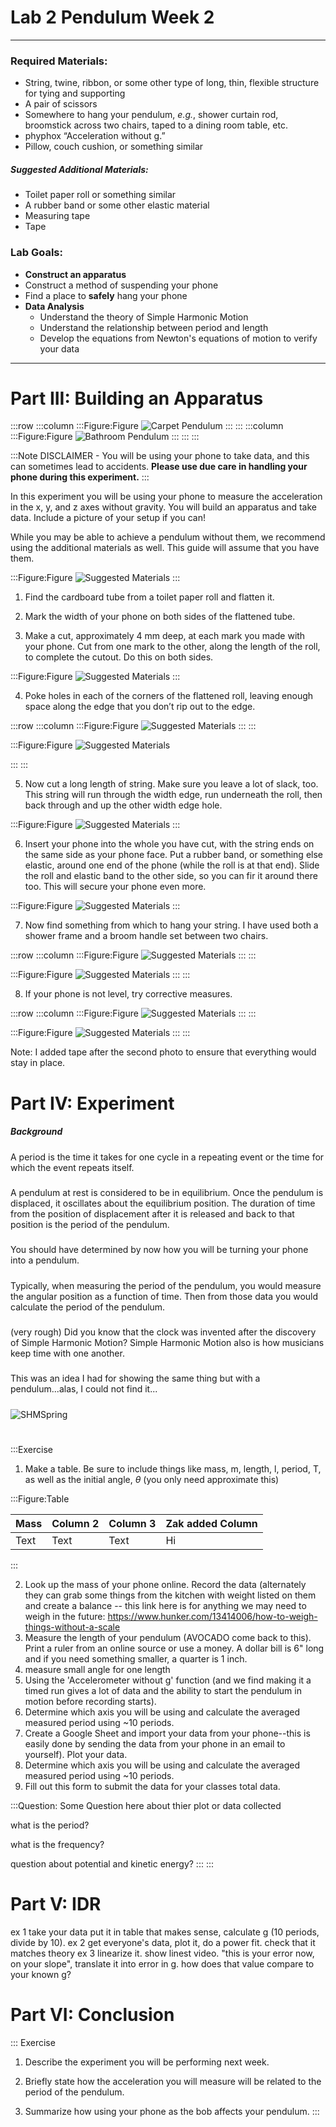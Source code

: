 # Lab 2 Pendulum Week 2
---

### Required Materials:

- String, twine, ribbon, or some other type of long, thin, flexible structure for tying and supporting
- A pair of scissors
- Somewhere to hang your pendulum, *e.g.*, shower curtain rod, broomstick across two chairs, taped to a dining room table, etc.
- phyphox &ldquo;Acceleration without g.&rdquo;
- Pillow, couch cushion, or something similar

##### Suggested Additional Materials:
- Toilet paper roll or something similar
- A rubber band or some other elastic material
- Measuring tape
- Tape

### Lab Goals:

- **Construct an apparatus** 
- Construct a method of suspending your phone
- Find a place to **safely** hang your phone
- **Data Analysis**
	- Understand the theory of Simple Harmonic Motion
	- Understand the relationship between period and length
	- Develop the equations from Newton's equations of motion to verify your data

---

# Part III: Building an Apparatus



:::row
:::column
:::Figure:Figure
![Carpet Pendulum](imgs/CarpetPendulum.gif)
:::
:::
:::column
:::Figure:Figure
![Bathroom Pendulum](imgs/BathroomPendulum.gif)
:::
:::
:::

:::Note
DISCLAIMER - You will be using your phone to take data, and this can sometimes lead to accidents. **Please use due care in handling your phone during this experiment.**
:::



<!---[INSERT ANIMATED GIF HERE]--->


In this experiment you will be using your phone to measure the acceleration in the x, y, and z axes without gravity. You will build an apparatus and take data. Include a picture of your setup if you can!

While you may be able to achieve a pendulum without them, we recommend using the additional materials as well. This guide will assume that you have them.

:::Figure:Figure
![Suggested Materials](imgs/IMG_0713.jpg)
:::


1. Find the cardboard tube from a toilet paper roll and flatten it.  
<!---:::Figure:Figure![Suggested Materials](imgs/IMG_0710.jpg):::--->

2. Mark the width of your phone on both sides of the flattened tube.
<!---:::Figure:Figure![Suggested Materials](imgs/IMG_0712.jpg):::--->

3. Make a cut, approximately 4 mm deep, at each mark you made with your phone. Cut from one mark to the other, along the length of the roll, to complete the cutout. Do this on both sides.

:::Figure:Figure
![Suggested Materials](imgs/IMG_0716.jpg)
:::

4. Poke holes in each of the corners of the flattened roll, leaving enough space along the edge that you don’t rip out to the edge.

:::row
:::column
:::Figure:Figure
![Suggested Materials](imgs/IMG_0720.jpg)
:::
:::
<!---:::Figure:Figure![Suggested Materials](imgs/IMG_0724.jpg):::--->

:::Figure:Figure
![Suggested Materials](imgs/IMG_0726.jpg)

:::
:::

5.  Now cut a long length of string. Make sure you leave a lot of slack, too. This string will run through the width edge, run underneath the roll, then back through and up the other width edge hole.

:::Figure:Figure
![Suggested Materials](imgs/IMG_0727.jpg)
:::

6.  Insert your phone into the whole you have cut, with the string ends on the same side as your phone face. Put a rubber band, or something else elastic, around one end of the phone (while the roll is at that end). Slide the roll and elastic band to the other side, so you can fir it around there too. This will secure your phone even more.

:::Figure:Figure
![Suggested Materials](imgs/3N1.jpeg)
:::


7.  Now find something from which to hang your string. I have used both a shower frame and a broom handle set between two chairs.

:::row
:::column
:::Figure:Figure
![Suggested Materials](imgs/IMG_0695.jpg)
:::
:::


:::Figure:Figure
![Suggested Materials](imgs/IMG_0703.jpg)
:::
:::

8. If your phone is not level, try corrective measures.

:::row
:::column
:::Figure:Figure
![Suggested Materials](imgs/IMG_0700.jpg)
:::
:::


:::Figure:Figure
![Suggested Materials](imgs/IMG_8007.jpg)
:::
:::

Note: I added tape after the second photo to ensure that everything would stay in place.



# Part IV: Experiment

##### Background
A period is the time it takes for one cycle in a repeating event or the time for which the event repeats itself. 
#####
A pendulum at rest is considered to be in equilibrium. Once the pendulum is displaced, it oscillates about the equilibrium position. The duration of time from the position of displacement after it is released and back to that position is the period of the pendulum.
#####
You should have determined by now how you will be turning your phone into a pendulum.
#####
Typically, when measuring the period of the pendulum, you would measure the angular position as a function of time. Then from those data you would calculate the period of the pendulum. 
#####
(very rough) Did you know that the clock was invented after the discovery of Simple Harmonic Motion? Simple Harmonic Motion also is how musicians keep time with one another.
#####
This was an idea I had for showing the same thing but with a pendulum...alas, I could not find it...
#####
![SHMSpring](imgs/SHMSpring.gif?Style=centerme)
#####
#

:::Exercise
1. Make a table. Be sure to include things like mass, m, length, l, period, T, as well as the initial angle, $\theta$ (you only need approximate this)


:::Figure:Table

| Mass | Column 2 | Column 3 | Zak added Column |
| -------- | -------- | -------- |---|
| Text     | Text     | Text     | Hi |

:::


2. Look up the mass of your phone online. Record the data (alternately they can grab some things from the kitchen with weight listed on them and create a balance -- this link here is for anything we may need to weigh in the future: https://www.hunker.com/13414006/how-to-weigh-things-without-a-scale
3. Measure the length of your pendulum (AVOCADO come back to this). Print a ruler from an online source or use a money. A dollar bill is 6" long and if you need something smaller, a quarter is 1 inch.
4. measure small angle for one length
5. Using the 'Accelerometer without g' function (and we find making it a timed run gives a lot of data and the ability to start the pendulum in motion before recording starts).
6. Determine which axis you will be using and calculate the averaged measured period using ~10 periods.
7. Create a Google Sheet and import your data from your phone--this is easily done by sending the data from your phone in an email to yourself). Plot your data.
8. Determine which axis you will be using and calculate the averaged measured period using ~10 periods.
9. Fill out this form to submit the data for your classes total data.

:::Question:
Some Question here about thier plot or data collected

what is the period?

what is the frequency?

question about potential and kinetic energy?
:::
:::

# Part V: IDR
ex 1 take your data put it in table that makes sense, calculate g (10 periods, divide by 10).
ex 2 get everyone's data, plot it, do a power fit. check that it matches theory
ex 3 linearize it. show linest video. "this is your error now, on your slope", translate it into error in g. how does that value compare to your known g?



# Part VI: Conclusion
::: Exercise
1. Describe the experiment you will be performing next week.

2. Briefly state how the acceleration you will measure will be related to the period of the pendulum.

3. Summarize how using your phone as the bob affects your pendulum.
	:::